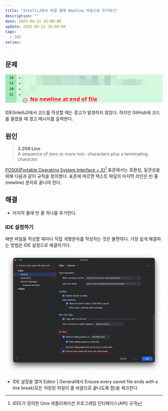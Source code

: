 ```yaml
---
title: "IntelliJ에서 파일 끝에 Newline 자동으로 추가하기"
description: ""
date: 2025-09-21 16:00:00
update: 2025-09-21 20:00:00
tags:
  - IDE
series:
---
```


## 문제

![No newline at end of file](no-newline-at-end-of-file.jpg)

IDE(IntelliJ)에서 코드를 작성할 때는 경고가 발생하지 않았다. 하지만 GitHub에 코드를 올렸을 때 경고 메시지를 출력한다.

## 원인

> **3.206 Line**<br>
> A sequence of zero or more non- <newline> characters plus a terminating <newline> character.

[POSIX(Portable Operating System Interface + X)](https://pubs.opengroup.org/onlinepubs/9699919799/basedefs/V1_chap03.html#tag_03_206)[^1]
표준에서는 호환성, 일관성을 위해 다음과 같이 규칙을 정의했다. 표준에 따르면 텍스트 파일의 마지막 라인은 빈 줄(newline) 문자로 끝나야 한다.

## 해결

- 마지막 줄에 빈 줄 하나를 추가한다.

### IDE 설정하기

매번 파일을 작성할 때마다 직접 개행문자를 작성하는 것은 불편하다. 가장 쉽게 해결하는 방법은 IDE 설정으로 해결하기다.

![IntelliJ 설정하기(Editor | General)](intellij-on-save-newline.jpg)

- IDE 설정을 열어 Editor | General에서 Ensure every saved file ends with a line break(모든 저장된 파일이 줄 바꿈으로 끝나도록 함)을 체크한다.

[^1]: IEEE가 정의한 Unix 애플리케이션 프로그래밍 인터페이스(API) 규격

